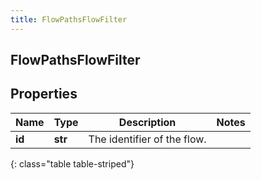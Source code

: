 ```yaml
---
title: FlowPathsFlowFilter
---
```

## FlowPathsFlowFilter

## Properties

|Name | Type | Description | Notes|
|------------ | ------------- | ------------- | -------------|
| **id** | **str** | The identifier of the flow. | |
{: class="table table-striped"}


